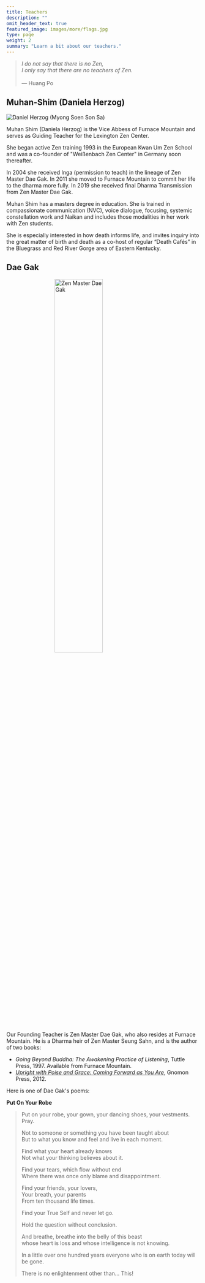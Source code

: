 ```yaml
---
title: Teachers
description: ""
omit_header_text: true
featured_image: images/more/flags.jpg
type: page
weight: 2
summary: "Learn a bit about our teachers."
---
```

> <em>I do not say that there is no Zen,<br>
> I only say that there are no teachers of Zen.</em><br><br>
> &mdash; Huang Po

## Muhan-Shim (Daniela Herzog)

<img class="image-right-250" src="/images/daniela.jpg" alt="Daniel Herzog (Myong Soen Son Sa)" />

Muhan Shim (Daniela Herzog) is the Vice Abbess of Furnace Mountain and serves as Guiding Teacher for the Lexington Zen Center.

She began active Zen training 1993 in the European Kwan Um Zen School and was a co-founder of "Weißenbach Zen Center" in Germany soon thereafter.

In 2004 she received Inga (permission to teach) in the lineage of Zen Master Dae Gak.  In 2011 she moved to Furnace Mountain to commit her life to the dharma more fully.  In 2019 she received final Dharma Transmission from Zen Master Dae Gak.

Muhan Shim has a masters degree in education. She is trained in compassionate communication (NVC), voice dialogue, focusing, systemic constellation work and Naikan and includes those modalities in her work with Zen students.

She is especially interested in how death informs life, and invites inquiry into the great matter of birth and death as a co-host of regular &ldquo;Death Cafés&rdquo; in the Bluegrass and Red River Gorge area of Eastern Kentucky.

## Dae Gak

<img style="display: block; margin-left: auto; margin-right: auto; width: 50%;"  src="/images/dae-gak.jpg" alt="Zen Master Dae Gak" />

Our Founding Teacher is Zen Master Dae Gak, who also resides at Furnace Mountain.  He is a Dharma heir of Zen Master Seung Sahn, and is the author of two books:

* *Going Beyond Buddha:  The Awakening Practice of Listening*, Tuttle Press, 1997.  Available from Furnace Mountain.
* <a href = "http://zenmind.org/uprightwithpoiseandgrace.html" target = "_blank"><em>Upright with Poise and Grace:  Coming Forward as You Are</em></a>, Gnomon Press, 2012.
    

Here is one of Dae Gak's poems:

**Put On Your Robe**

<blockquote>
Put on your robe, your gown, your dancing shoes, your vestments.<br>
Pray.<br>
    
Not to someone or something you have been taught about<br>
But to what you know and feel and live in each moment.<br>
     
Find what your heart already knows<br>
Not what your thinking believes about it.<br>
     
Find your tears, which flow without end<br>
Where there was once only blame and disappointment.<br>
     
Find your friends, your lovers,<br>
Your breath, your parents<br>
From ten thousand life times.<br>

Find your True Self and never let go.<br>

Hold the question without conclusion.<br>

And breathe, breathe into the belly of this beast<br>
whose heart is loss and whose intelligence is not knowing.<br>

In a little over one hundred years everyone who is on earth today will be gone.<br>

There is no enlightenment other than... This!

</blockquote>